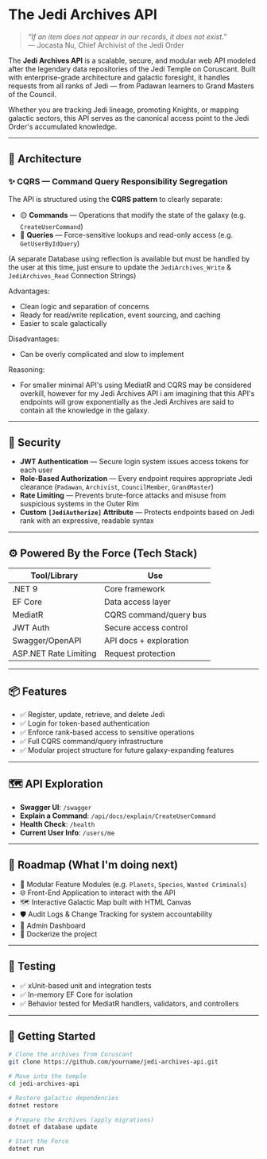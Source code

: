 # The Jedi Archives API

> _“If an item does not appear in our records, it does not exist.”_  
> — Jocasta Nu, Chief Archivist of the Jedi Order

The **Jedi Archives API** is a scalable, secure, and modular web API modeled after the legendary data repositories of the Jedi Temple on Coruscant. Built with enterprise-grade architecture and galactic foresight, it handles requests from all ranks of Jedi — from Padawan learners to Grand Masters of the Council.

Whether you are tracking Jedi lineage, promoting Knights, or mapping galactic sectors, this API serves as the canonical access point to the Jedi Order's accumulated knowledge.

---

## 🧠 Architecture 

### ✨ CQRS — Command Query Responsibility Segregation

The API is structured using the **CQRS pattern** to clearly separate:
- 🟡 **Commands** — Operations that modify the state of the galaxy (e.g. `CreateUserCommand`)
- 🔵 **Queries** — Force-sensitive lookups and read-only access (e.g. `GetUserByIdQuery`)

(A separate Database using reflection is available but must be handled by the user at this time, just ensure to update the `JediArchives_Write` & `JediArchives_Read` Connection Strings)

Advantages:
- Clean logic and separation of concerns
- Ready for read/write replication, event sourcing, and caching
- Easier to scale galactically

Disadvantages:
- Can be overly complicated and slow to implement

Reasoning:
- For smaller minimal API's using MediatR and CQRS may be considered overkill, however for my Jedi Archives API i am imagining that this API's endpoints will grow exponentially as the Jedi Archives are said to contain all the knowledge in the galaxy.
---

## 🔐 Security 

- **JWT Authentication** — Secure login system issues access tokens for each user
- **Role-Based Authorization** — Every endpoint requires appropriate Jedi clearance (`Padawan`, `Archivist`, `CouncilMember`, `GrandMaster`)
- **Rate Limiting** — Prevents brute-force attacks and misuse from suspicious systems in the Outer Rim
- **Custom `[JediAuthorize]` Attribute** — Protects endpoints based on Jedi rank with an expressive, readable syntax

---

## ⚙️ Powered By the Force (Tech Stack)

| Tool/Library          | Use                          |
|-----------------------|------------------------------|
| .NET 9                | Core framework               |
| EF Core               | Data access layer            |
| MediatR               | CQRS command/query bus       |
| JWT Auth              | Secure access control        |
| Swagger/OpenAPI       | API docs + exploration       |
| ASP.NET Rate Limiting | Request protection           |

---

## 📦 Features

- ✅ Register, update, retrieve, and delete Jedi
- ✅ Login for token-based authentication
- ✅ Enforce rank-based access to sensitive operations
- ✅ Full CQRS command/query infrastructure
- ✅ Modular project structure for future galaxy-expanding features

---

## 🗺️ API Exploration

- **Swagger UI**: `/swagger`
- **Explain a Command**: `/api/docs/explain/CreateUserCommand`
- **Health Check**: `/health`
- **Current User Info**: `/users/me`

---

## 🔭 Roadmap (What I'm doing next)

- 🧩 Modular Feature Modules (e.g. `Planets`, `Species`, `Wanted Criminals`)
- 🌐 Front-End Application to interact with the API
- 🗺️ Interactive Galactic Map built with HTML Canvas
- 🛡️ Audit Logs & Change Tracking for system accountability
- 🧮 Admin Dashboard
- 🚀 Dockerize the project

---

## 🧪 Testing

- ✅ xUnit-based unit and integration tests
- ✅ In-memory EF Core for isolation
- ✅ Behavior tested for MediatR handlers, validators, and controllers

---

## 🚀 Getting Started

```bash
# Clone the archives from Coruscant
git clone https://github.com/yourname/jedi-archives-api.git

# Move into the temple
cd jedi-archives-api

# Restore galactic dependencies
dotnet restore

# Prepare the Archives (apply migrations)
dotnet ef database update

# Start the Force
dotnet run


